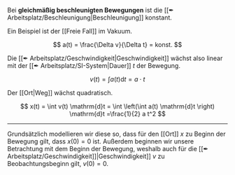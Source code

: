 Bei **gleichmäßig beschleunigten Bewegungen** ist die [[✒ Arbeitsplatz/Beschleunigung|Beschleunigung]] konstant.

Ein Beispiel ist der [[Freie Fall]] im Vakuum.

$$
a(t) = \frac{\Delta v}{\Delta t} = konst.
$$

Die [[✒ Arbeitsplatz/Geschwindigkeit|Geschwindigkeit]] wächst also linear mit der [[✒ Arbeitsplatz/SI-System|Dauer]] $t$ der Bewegung.

$$
v(t) =  \int a(t) \mathrm{d}t = a \cdot t
$$

Der [[Ort|Weg]] wächst quadratisch.

$$
x(t) = \int v(t) \mathrm{d}t =  \int \left(\int a(t) \mathrm{d}t \right) \mathrm{d}t =\frac{1}{2}
a t^2
$$

--- 

Grundsätzlich modellieren wir diese so, dass für den [[Ort]] $x$ zu Beginn der Bewegung gilt, dass $x(0) = 0$ ist. Außerdem beginnen wir unsere Betrachtung mit dem Beginn der Bewegung, weshalb auch für die [[✒ Arbeitsplatz/Geschwindigkeit]]|Geschwindigkeit]] $v$ zu Beobachtungsbeginn gilt, $v(0) = 0$.